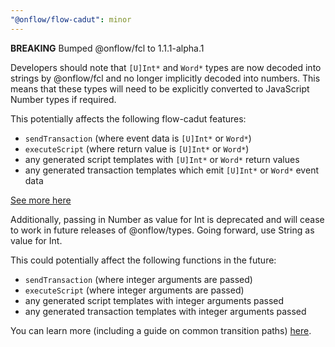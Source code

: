 ```yaml
---
"@onflow/flow-cadut": minor
---
```


**BREAKING** Bumped @onflow/fcl to 1.1.1-alpha.1

Developers should note that `[U]Int*` and `Word*` types are now decoded into strings by @onflow/fcl and no longer implicitly decoded into numbers.  This means that these types will need to be explicitly converted to JavaScript Number types if required.

This potentially affects the following flow-cadut features:

 - `sendTransaction` (where event data is `[U]Int*` or `Word*`)
 - `executeScript` (where return value is `[U]Int*` or `Word*`)
 - any generated script templates with `[U]Int*` or `Word*` return values
 - any generated transaction templates which emit `[U]Int*` or `Word*` event data

[See more here](https://github.com/onflow/fcl-js/blob/%40onflow/fcl%401.0.3-alpha.1/packages/sdk/CHANGELOG.md#100-alpha0)

Additionally, passing in Number as value for Int is deprecated and will cease to work in future releases of @onflow/types.  Going forward, use String as value for Int.

This could potentially affect the following functions in the future:

 - `sendTransaction` (where integer arguments are passed)
 - `executeScript` (where integer arguments are passed)
 - any generated script templates with integer arguments passed
 - any generated transaction templates with integer arguments passed

You can learn more (including a guide on common transition paths) [here](https://github.com/onflow/flow-js-sdk/blob/master/packages/types/WARNINGS.md#0002-[U]Int*-and-Word*-as-Number).

